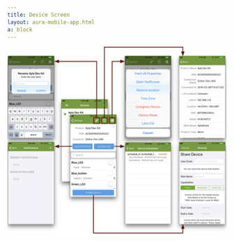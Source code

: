 ```yaml
---
title: Device Screen
layout: aura-mobile-app.html
a: block
---
```


<img src="aura-device.png" width="720">

